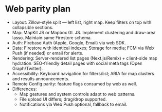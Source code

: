 # Web parity plan

- Layout: Zillow-style split — left list, right map. Keep filters on top with collapsible sections.
- Map: MapKit JS or Mapbox GL JS. Implement clustering and draw-area lasso. Maintain same Firestore schema.
- Auth: Firebase Auth (Apple, Google, Email) via web SDK.
- Data: Firestore with identical indexes; Storage for media; FCM via Web Push (if needed) or email for alerts.
- Rendering: Server-rendered list pages (Next.js/Remix) + client-side map hydration. SEO-friendly detail pages with social meta tags (Open Graph/Twitter).
- Accessibility: Keyboard navigation for filters/list; ARIA for map clusters and results announcements.
- Remote Config parity: feature flags consumed by web as well.
- Differences:
  - Map gestures and system controls adapt to web patterns.
  - File upload UI differs; drag/drop supported.
  - Notifications via Web Push optional, fallback to email.
